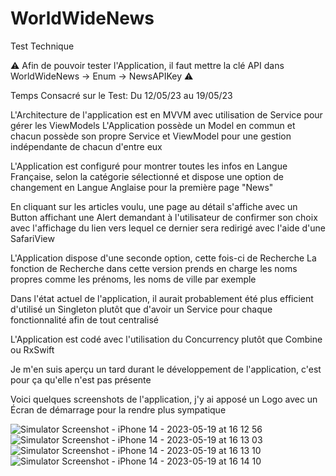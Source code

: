 # WorldWideNews
Test Technique

⚠️ Afin de pouvoir tester l'Application, il faut mettre la clé API dans WorldWideNews -> Enum -> NewsAPIKey ⚠️

Temps Consacré sur le Test: Du 12/05/23 au 19/05/23

L'Architecture de l'application est en MVVM avec utilisation de Service pour gérer les ViewModels
L'Application possède un Model en commun et chacun possède son propre Service et ViewModel pour une gestion indépendante de chacun d'entre eux

L'Application est configuré pour montrer toutes les infos en Langue Française, selon la catégorie sélectionné et dispose une option de changement en Langue Anglaise pour la première page "News"

En cliquant sur les articles voulu, une page au détail s'affiche avec un Button affichant une Alert demandant à l'utilisateur de confirmer son choix avec l'affichage du lien vers lequel ce dernier sera redirigé avec l'aide d'une SafariView 

L'Application dispose d'une seconde option, cette fois-ci de Recherche
La fonction de Recherche dans cette version prends en charge les noms propres comme les prénoms, les noms de ville par exemple

Dans l'état actuel de l'application, il aurait probablement été plus efficient d'utilisé un Singleton plutôt que d'avoir un Service pour chaque fonctionnalité afin de tout centralisé

L'Application est codé avec l'utilisation du Concurrency plutôt que Combine ou RxSwift

Je m'en suis aperçu un tard durant le développement de l'application, c'est pour ça qu'elle n'est pas présente 

Voici quelques screenshots de l'application, j'y ai apposé un Logo avec un Écran de démarrage pour la rendre plus sympatique

![Simulator Screenshot - iPhone 14 - 2023-05-19 at 16 12 56](https://github.com/Faustharus/WorldWideNews/assets/48592115/fc8eda5d-1da7-46f8-ab76-f773f5f365e8)
![Simulator Screenshot - iPhone 14 - 2023-05-19 at 16 13 03](https://github.com/Faustharus/WorldWideNews/assets/48592115/6dd6804a-f152-4060-a133-0f98741a916f)
![Simulator Screenshot - iPhone 14 - 2023-05-19 at 16 13 10](https://github.com/Faustharus/WorldWideNews/assets/48592115/67df313d-6234-4009-a125-8579115c6892)
![Simulator Screenshot - iPhone 14 - 2023-05-19 at 16 14 10](https://github.com/Faustharus/WorldWideNews/assets/48592115/991e8b7a-5d4b-470c-a0e8-bd40cd418e5c)

